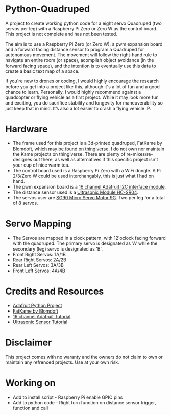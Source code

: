 # Python-Quadruped
A project to create working python code for a eight servo Quadruped (two servos per leg) with a Raspberry Pi Zero or Zero W as the control board. This project is not complete and has not been tested.

The aim is to use a Raspberry Pi Zero (or Zero W), a pwm expansion board and a forward facing distance sensor to program a Quadruped for autonomous movement. The movement will follow the right-hand rule to navigate an entire room (or space), acomplish object avoidance (in the forward facing space), and the intention is to eventually use this data to create a basic text map of a space.

If you're new to drones or coding, I would highly encourage the research before you get into a project like this, although it's a lot of fun and a good chance to learn. Personally, I would highly recommend against a quadcopter or flying vehicle as a first project. While it may look more fun and exciting, you do sacrifice stability and longevity for maneuverability so just keep that in mind. It’s also a lot easier to crash a flying vehicle :P.

# Hardware
* The frame used for this project is a 3d-printed quadruped, FatKame by Blomdoft, [which may be found on thingiverse](https://www.thingiverse.com/thing:1483635). I do not own nor maintain the Kame projects on thingiverse. There are plenty of re-mixes/re-designes out there, as well as alternatives if this specific project isn't your cup of nice warm tea.
* The control board used is a Raspberry Pi Zero with a WiFi dongle. A Pi 2/3/Zero W could be used interchangably, this is just what I had on hand.
* The pwm expansion board is a [16 channel Adafruit I2C interface module](https://www.adafruit.com/product/815).
* The distance sensor used is a [Ultrasonic Module HC-SR04](https://www.sparkfun.com/products/13959).
* The servos user are [SG90 Micro Servo Motor 9G](https://www.amazon.com/gp/product/B00X7CJZWM/ref=oh_aui_detailpage_o02_s00?ie=UTF8&psc=1). Two per leg for a total of 8 servos.

# Servo Mapping
* The Servos are mapped in a clock pattern, with 12'oclock facing forward with the quadruped. The primary servo is designated as 'A' while the secondary (leg) servo is designated as 'B'.
* Front Right Servos: 1A/1B
* Rear Right Servos: 2A/2B
* Rear Left Servos: 3A/3B
* Front Left Servos: 4A/4B

# Credits and Resources
* [Adafruit Python Project](https://github.com/adafruit/Adafruit_Python_PCA9685)
* [FatKame by Blomdoft](https://github.com/Blomdoft/fatKame)
* [16 channel Adafruit Tutorial](https://cdn-learn.adafruit.com/downloads/pdf/16-channel-pwm-servo-driver.pdf)
* [Ultrasonic Sensor Tutorial](https://tutorials-raspberrypi.com/raspberry-pi-ultrasonic-sensor-hc-sr04/)

# Disclaimer
This project comes with no waranty and the owners do not claim to own or maintain any refrenced projects. Use at your own risk.

# Working on
* Add to install script - Raspberry Pi enable GPIO pins
* Add to python code - Right turn function on distance sensor trigger, function and call
